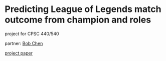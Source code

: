 # Predicting League of Legends match outcome from champion and roles
project for CPSC 440/540

partner: [Bob Chen](https://github.com/bobchen8)

[project paper](https://github.com/ValdiRatu/LoLTCO/blob/main/project_paper.pdf)
  
